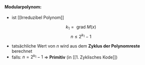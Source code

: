 #### Modularpolynom:
- ist [[Irreduzibel Polynom]]

$$
k_{1}=\text{ grad }M(x)
$$
$$
n\leq2^{k_{1}}-1
$$
- tatsächliche Wert von $n$ wird aus dem **Zyklus der Polynomreste** berechnet
- falls: $n=2^{k_{1}}-1$ => **Primitiv** (in [[1. Zyklisches Kode]])
